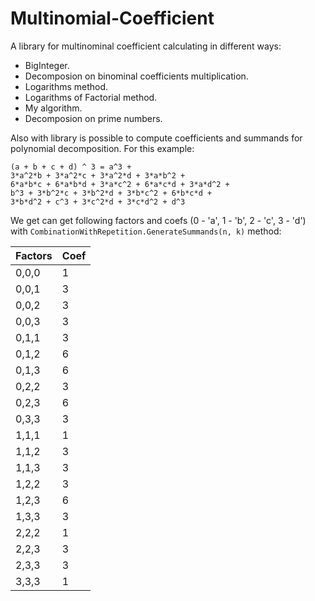 Multinomial-Coefficient
========================

A library for <a ref="http://en.wikipedia.org/wiki/Multinomial_theorem#Multinomial_coefficients">multinominal coefficient</a> calculating in different ways:

- BigInteger.
- Decomposion on binominal coefficients multiplication.
- Logarithms method.
- Logarithms of Factorial method.
- My algorithm.
- Decomposion on prime numbers.

Also with library is possible to compute coefficients and summands for polynomial decomposition.
For this example:
```
(a + b + c + d) ^ 3 = a^3 + 
3*a^2*b + 3*a^2*c + 3*a^2*d + 3*a*b^2 + 
6*a*b*c + 6*a*b*d + 3*a*c^2 + 6*a*c*d + 3*a*d^2 +
b^3 + 3*b^2*c + 3*b^2*d + 3*b*c^2 + 6*b*c*d + 
3*b*d^2 + c^3 + 3*c^2*d + 3*c*d^2 + d^3
```

We get can get following factors and coefs (0 - 'a', 1 - 'b', 2 - 'c', 3 - 'd') with
```CombinationWithRepetition.GenerateSummands(n, k)``` method:

Factors | Coef 
------|-------
0,0,0 | 1
0,0,1 | 3
0,0,2 | 3
0,0,3 | 3
0,1,1 | 3
0,1,2 | 6
0,1,3 | 6
0,2,2 | 3
0,2,3 | 6
0,3,3 | 3
1,1,1 | 1
1,1,2 | 3
1,1,3 | 3
1,2,2 | 3
1,2,3 | 6
1,3,3 | 3
2,2,2 | 1
2,2,3 | 3
2,3,3 | 3
3,3,3 | 1
